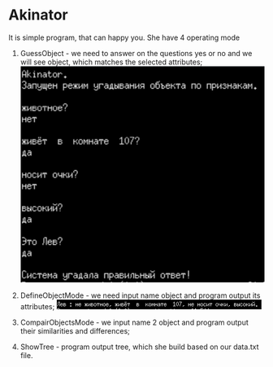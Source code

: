 # Akinator
It is simple program, that can happy you. She have 4 operating mode
1) GuessObject - we need to answer on the questions yes or no and we will see object, which matches the selected attributes;
![Image alt](https://github.com/vihlancevk/Akinator/blob/main/res/first.png)
2) DefineObjectMode - we need input name object and program output its attributes;
![Image alt](https://github.com/vihlancevk/Akinator/blob/main/res/second.png)
3) CompairObjectsMode - we input name 2 object and program output their similarities and differences;

4) ShowTree - program output tree, which she build based on our data.txt file.
